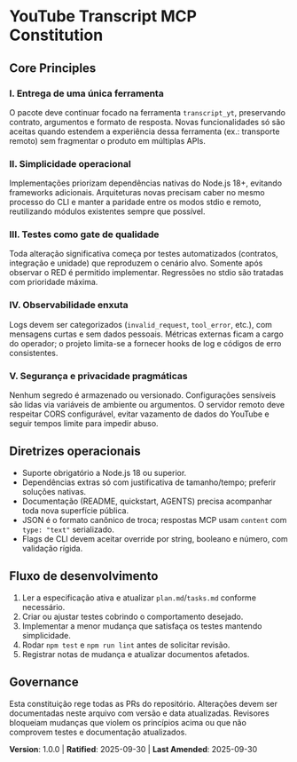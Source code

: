 # YouTube Transcript MCP Constitution

## Core Principles

### I. Entrega de uma única ferramenta
O pacote deve continuar focado na ferramenta `transcript_yt`, preservando contrato, argumentos e formato de resposta. Novas funcionalidades só são aceitas quando estendem a experiência dessa ferramenta (ex.: transporte remoto) sem fragmentar o produto em múltiplas APIs.

### II. Simplicidade operacional
Implementações priorizam dependências nativas do Node.js 18+, evitando frameworks adicionais. Arquiteturas novas precisam caber no mesmo processo do CLI e manter a paridade entre os modos stdio e remoto, reutilizando módulos existentes sempre que possível.

### III. Testes como gate de qualidade
Toda alteração significativa começa por testes automatizados (contratos, integração e unidade) que reproduzem o cenário alvo. Somente após observar o RED é permitido implementar. Regressões no stdio são tratadas com prioridade máxima.

### IV. Observabilidade enxuta
Logs devem ser categorizados (`invalid_request`, `tool_error`, etc.), com mensagens curtas e sem dados pessoais. Métricas externas ficam a cargo do operador; o projeto limita-se a fornecer hooks de log e códigos de erro consistentes.

### V. Segurança e privacidade pragmáticas
Nenhum segredo é armazenado ou versionado. Configurações sensíveis são lidas via variáveis de ambiente ou argumentos. O servidor remoto deve respeitar CORS configurável, evitar vazamento de dados do YouTube e seguir tempos limite para impedir abuso.

## Diretrizes operacionais
- Suporte obrigatório a Node.js 18 ou superior.
- Dependências extras só com justificativa de tamanho/tempo; preferir soluções nativas.
- Documentação (README, quickstart, AGENTS) precisa acompanhar toda nova superfície pública.
- JSON é o formato canônico de troca; respostas MCP usam `content` com `type: "text"` serializado.
- Flags de CLI devem aceitar override por string, booleano e número, com validação rígida.

## Fluxo de desenvolvimento
1. Ler a especificação ativa e atualizar `plan.md`/`tasks.md` conforme necessário.
2. Criar ou ajustar testes cobrindo o comportamento desejado.
3. Implementar a menor mudança que satisfaça os testes mantendo simplicidade.
4. Rodar `npm test` e `npm run lint` antes de solicitar revisão.
5. Registrar notas de mudança e atualizar documentos afetados.

## Governance
Esta constituição rege todas as PRs do repositório. Alterações devem ser documentadas neste arquivo com versão e data atualizadas. Revisores bloqueiam mudanças que violem os princípios acima ou que não comprovem testes e documentação atualizados.

**Version**: 1.0.0 | **Ratified**: 2025-09-30 | **Last Amended**: 2025-09-30
